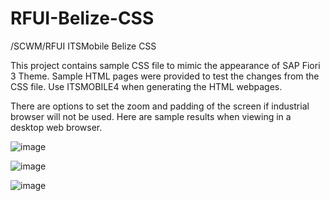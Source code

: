 # RFUI-Belize-CSS
/SCWM/RFUI ITSMobile Belize CSS

This project contains sample CSS file to mimic the appearance of SAP Fiori 3 Theme. Sample HTML pages were provided to test the changes from the CSS file.
Use ITSMOBILE4 when generating the HTML webpages.

There are options to set the zoom and padding of the screen if industrial browser will not be used. Here are sample results when viewing in a desktop web browser.

![image](https://user-images.githubusercontent.com/43941530/186545376-7d5b675a-e81d-48e5-9630-ab65dbefae4d.png)


![image](https://user-images.githubusercontent.com/43941530/186545439-0f14cb0e-c55a-4624-9401-1e9651d5231c.png)


![image](https://user-images.githubusercontent.com/43941530/186545496-d86c560f-d9e9-4254-85a6-f89167801eff.png)
